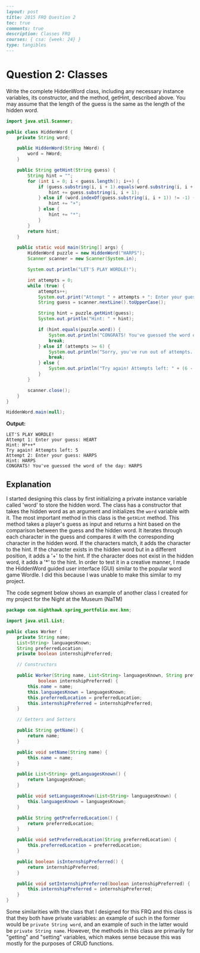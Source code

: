 ```markdown
---
layout: post
title: 2015 FRQ Question 2
toc: true
comments: true
description: Classes FRQ
courses: { csa: {week: 24} }
type: tangibles
---
```

# Question 2: Classes

Write the complete HiddenWord class, including any necessary instance variables, its constructor, and the method, getHint, described above. You may assume that the length of the guess is the same as the length of the hidden word.

```java
import java.util.Scanner;

public class HiddenWord {
    private String word;

    public HiddenWord(String hWord) {
        word = hWord;
    }

    public String getHint(String guess) {
        String hint = "";
        for (int i = 0; i < guess.length(); i++) {
            if (guess.substring(i, i + 1).equals(word.substring(i, i + 1))) {
                hint += guess.substring(i, i + 1);
            } else if (word.indexOf(guess.substring(i, i + 1)) != -1) {
                hint += "+";
            } else {
                hint += "*";
            }
        }
        return hint;
    }

    public static void main(String[] args) {
        HiddenWord puzzle = new HiddenWord("HARPS");
        Scanner scanner = new Scanner(System.in);

        System.out.println("LET'S PLAY WORDLE!");

        int attempts = 0;
        while (true) {
            attempts++;
            System.out.print("Attempt " + attempts + ": Enter your guess: ");
            String guess = scanner.nextLine().toUpperCase();

            String hint = puzzle.getHint(guess);
            System.out.println("Hint: " + hint);

            if (hint.equals(puzzle.word)) {
                System.out.println("CONGRATS! You've guessed the word of the day: " + puzzle.word);
                break;
            } else if (attempts >= 6) {
                System.out.println("Sorry, you've run out of attempts. The word was: " + puzzle.word);
                break;
            } else {
                System.out.println("Try again! Attempts left: " + (6 - attempts));
            }
        }

        scanner.close();
    }
}

HiddenWord.main(null);
```
**Output:**
```
LET'S PLAY WORDLE!
Attempt 1: Enter your guess: HEART
Hint: H*++*
Try again! Attempts left: 5
Attempt 2: Enter your guess: HARPS
Hint: HARPS
CONGRATS! You've guessed the word of the day: HARPS
```

## Explanation
I started designing this class by first initializing a private instance variable called 'word' to store the hidden word. The class has a constructor that takes the hidden word as an argument and initializes the `word` variable with it. The most important method in this class is the `getHint` method. This method takes a player's guess as input and returns a hint based on the comparison between the guess and the hidden word. It iterates through each character in the guess and compares it with the corresponding character in the hidden word. If the characters match, it adds the character to the hint. If the character exists in the hidden word but in a different position, it adds a '+' to the hint. If the character does not exist in the hidden word, it adds a '*' to the hint. In order to test it in a creative manner, I made the HiddenWord guided user interface (GUI) similar to the popular word game Wordle. I did this because I was unable to make this similar to my project.

The code segment below shows an example of another class I created for my project for the Night at the Museum (NaTM)

```java
package com.nighthawk.spring_portfolio.mvc.knn;

import java.util.List;

public class Worker {
    private String name;
    List<String> languagesKnown;
    String preferredLocation;
    private boolean internshipPreferred;

    // Constructors

    public Worker(String name, List<String> languagesKnown, String preferredLocation,
            boolean internshipPreferred) {
        this.name = name;
        this.languagesKnown = languagesKnown;
        this.preferredLocation = preferredLocation;
        this.internshipPreferred = internshipPreferred;
    }

    // Getters and Setters

    public String getName() {
        return name;
    }

    public void setName(String name) {
        this.name = name;
    }

    public List<String> getLanguagesKnown() {
        return languagesKnown;
    }

    public void setLanguagesKnown(List<String> languagesKnown) {
        this.languagesKnown = languagesKnown;
    }

    public String getPreferredLocation() {
        return preferredLocation;
    }

    public void setPreferredLocation(String preferredLocation) {
        this.preferredLocation = preferredLocation;
    }

    public boolean isInternshipPreferred() {
        return internshipPreferred;
    }

    public void setInternshipPreferred(boolean internshipPreferred) {
        this.internshipPreferred = internshipPreferred;
    }
}
```

Some similarities with the class that I designed for this FRQ and this class is that they both have private variables: an example of such in the former would be `private String word`, and an example of such in the latter would be `private String name`. However, the methods in this class are primarily for "getting" and "setting" variables, which makes sense because this was mostly for the purposes of CRUD functions.
```
